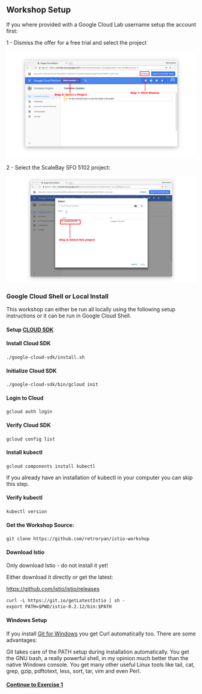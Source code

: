 ## Workshop Setup

If you where provided with a Google Cloud Lab username setup the account first:

1 - Dismiss the offer for a free trial and select the project

![Google Cloud Console Setup](../images/homescreen.png)

2 - Select the ScaleBay SFO 5102 project:

![Google Cloud Console Setup 2](../images/homescreen2.png)



###  Google Cloud Shell or Local Install

This workshop can either be run all locally using the following setup instructions or it can be run in Google Cloud Shell.

#### Setup [CLOUD SDK](https://cloud.google.com/sdk/)

####  Install Cloud SDK

  `./google-cloud-sdk/install.sh`

#### Initialize Cloud SDK

  `./google-cloud-sdk/bin/gcloud init`

#### Login to Cloud

  `gcloud auth login`

#### Verify Cloud SDK

  `gcloud config list`

#### Install kubectl

  `gcloud components install kubectl`

If you already have an installation of kubectl in your computer you can skip this step.

#### Verify kubectl
  `kubectl version`

#### Get the Workshop Source:

  `git clone https://github.com/retroryan/istio-workshop`


#### Download Istio

Only download Istio - do not install it yet!

Either download it directly or get the latest:

https://github.com/istio/istio/releases

```
curl -L https://git.io/getLatestIstio | sh -
export PATH=$PWD/istio-0.2.12/bin:$PATH
```

#### Windows Setup

If you install [Git for Windows](https://git-scm.com/downloads) you get Curl automatically too. There are some advantages:

Git takes care of the PATH setup during installation automatically.
You get the GNU bash, a really powerful shell, in my opinion much better than the native Windows console.
You get many other useful Linux tools like tail, cat, grep, gzip, pdftotext, less, sort, tar, vim and even Perl.

#### [Continue to Exercise 1](../exercise-1/README.md)
